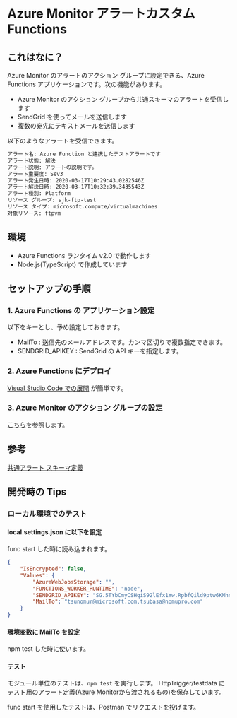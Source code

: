 # Azure Monitor アラートカスタム Functions

## これはなに？

Azure Monitor のアラートのアクション グループに設定できる、Azure Functions アプリケーションです。次の機能があります。

- Azure Monitor のアクション グループから共通スキーマのアラートを受信します
- SendGrid を使ってメールを送信します
- 複数の宛先にテキストメールを送信します

以下のようなアラートを受信できます。

```txt
アラート名: Azure Function と連携したテストアラートです
アラート状態: 解決
アラート説明: アラートの説明です。
アラート重要度: Sev3
アラート発生日時: 2020-03-17T10:29:43.0282546Z
アラート解決日時: 2020-03-17T10:32:39.3435543Z
アラート種別: Platform
リソース グループ: sjk-ftp-test
リソース タイプ: microsoft.compute/virtualmachines
対象リソース: ftpvm
```

## 環境

- Azure Functions ランタイム v2.0 で動作します
- Node.js(TypeScript) で作成しています

## セットアップの手順

### 1. Azure Functions の アプリケーション設定

以下をキーとし、予め設定しておきます。

- MailTo : 送信先のメールアドレスです。カンマ区切りで複数指定できます。
- SENDGRID_APIKEY : SendGrid の API キーを指定します。

### 2. Azure Functions にデプロイ

[Visual Studio Code での展開](https://docs.microsoft.com/ja-jp/azure/azure-functions/functions-create-first-function-vs-code?pivots=programming-language-csharp#publish-the-project-to-azure) が簡単です。

### 3. Azure Monitor のアクション グループの設定

[こちら](https://docs.microsoft.com/ja-jp/azure/azure-monitor/platform/action-groups)を参照します。

## 参考

[共通アラート スキーマ定義](https://docs.microsoft.com/ja-jp/azure/azure-monitor/platform/alerts-common-schema-definitions)

## 開発時の Tips

### ローカル環境でのテスト

#### local.settings.json に以下を設定

func start した時に読み込まれます。

```json
{
    "IsEncrypted": false,
    "Values": {
        "AzureWebJobsStorage": "",
        "FUNCTIONS_WORKER_RUNTIME": "node",
        "SENDGRID_APIKEY": "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",
        "MailTo": "tsunomur@microsoft.com,tsubasa@nomupro.com"
    }
}
```

#### 環境変数に MailTo を設定

npm test した時に使います。

#### テスト

モジュール単位のテストは、`npm test` を実行します。 HttpTrigger/testdata にテスト用のアラート定義(Azure Monitorから渡されるもの)を保存しています。

func start を使用したテストは、Postman でリクエストを投げます。
